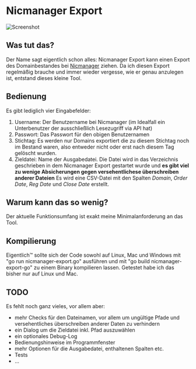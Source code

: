 # Nicmanager Export

![Screenshot](../media/screenshot-osx.png?raw=true)

## Was tut das?
Der Name sagt eigentlich schon alles: Nicmanager Export kann einen Export des Domainbestandes bei [Nicmanager](https://nicmanager.com/) ziehen. Da ich diesen Export regelmäßig brauche und immer wieder vergesse, wie er genau anzulegen ist, entstand dieses kleine Tool.
## Bedienung
Es gibt lediglich vier Eingabefelder:
1. Username: Der Benutzername bei Nicmanager (im Idealfall ein Unterbenutzer der ausschließlich Lesezugriff via API hat)
2. Passwort: Das Passwort für den obigen Benutzernamen
3. Stichtag: Es werden nur Domains exportiert die zu diesem Stichtag noch im Bestand waren, also entweder nicht oder erst nach diesem Tag gelöscht wurden.
4. Zieldatei: Name der Ausgabedatei. Die Datei wird in das Verzeichnis geschrieben in dem Nicmanager Export gestartet wurde und **es gibt viel zu wenige Absicherungen gegen versehentlichese überschreiben anderer Dateien**
Es wird eine CSV-Datei mit den Spalten *Domain*, *Order Date*, *Reg Date* und *Close Date* erstellt. 

## Warum kann das so wenig?
Der aktuelle Funktionsumfang ist exakt meine Minimalanforderung an das Tool. 

## Kompilierung
Eigentlich™ sollte sich der Code sowohl auf Linux, Mac und Windows mit "go run nicmanager-export.go" ausführen und mit "go build nicmanager-export-go" zu einem Binary kompilieren lassen. 
Getestet habe ich das bisher nur auf Linux und Mac. 

## TODO
Es fehlt noch ganz vieles, vor allem aber:
- mehr Checks für den Dateinamen, vor allem um ungültige Pfade und versehentliches überschreiben anderer Daten zu verhindern
- ein Dialog um die Zieldatei inkl. Pfad auszuwählen
- ein optionales Debug-Log
- Bedienungshinweise im Programmfenster
- mehr Optionen für die Ausgabedatei, enthaltenen Spalten etc.
- Tests
- ...

